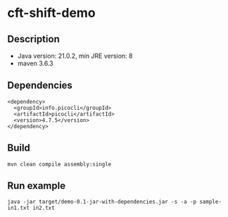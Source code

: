 # cft-shift-demo

## Description
* Java version: 21.0.2, min JRE version: 8
* maven 3.6.3

## Dependencies
```
<dependency>
  <groupId>info.picocli</groupId>
  <artifactId>picocli</artifactId>
  <version>4.7.5</version>
</dependency>
```
## Build
```
mvn clean compile assembly:single
```
## Run example
```
java -jar target/demo-0.1-jar-with-dependencies.jar -s -a -p sample- in1.txt in2.txt
```
